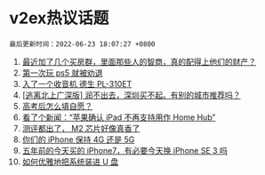# v2ex热议话题

`最后更新时间：2022-06-23 18:07:27 +0800`

1. [最近加了几个买房群，里面那些人的智商，真的配得上他们的财产？](https://www.v2ex.com/t/861583)
1. [第一次玩 ps5 就被劝退](https://www.v2ex.com/t/861566)
1. [入了一个收音机 德生 PL-310ET](https://www.v2ex.com/t/861477)
1. [[逃离北上广深版] 润不出去，深圳买不起。有别的城市推荐吗？](https://www.v2ex.com/t/861578)
1. [高考后怎么填自愿？](https://www.v2ex.com/t/861619)
1. [看了个新闻：“苹果确认 iPad 不再支持用作 Home Hub”](https://www.v2ex.com/t/861570)
1. [测评都出了， M2 芯片好像真香了](https://www.v2ex.com/t/861519)
1. [你们的 iPhone 保持 4G 还是 5G](https://www.v2ex.com/t/861580)
1. [五年前的今天买的 iPhone7，有必要今天换 iPhone SE 3 吗](https://www.v2ex.com/t/861497)
1. [如何优雅地把系统装进 U 盘](https://www.v2ex.com/t/861536)

